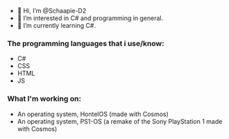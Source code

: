 - 👋 Hi, I’m @Schaapie-D2
- 👀 I’m interested in C# and programming in general.
- 🌱 I’m currently learning C#.
### The programming languages that i use/know: 
- C#
- CSS
- HTML
- JS
### What I'm working on:
- An operating system, HontelOS (made with Cosmos)
- An operating system, PS1-OS (a remake of the Sony PlayStation 1 made with Cosmos)

<!---
Schaapie-D2/Schaapie-D2 is a ✨ special ✨ repository because its `README.md` (this file) appears on your GitHub profile.
You can click the Preview link to take a look at your changes.
--->
